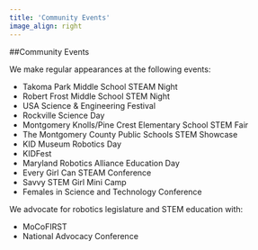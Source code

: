 ```yaml
---
title: 'Community Events'
image_align: right
---
```


##Community Events

We make regular appearances at the following events:  
* Takoma Park Middle School STEAM Night
* Robert Frost Middle School STEM Night
* USA Science & Engineering Festival
* Rockville Science Day
* Montgomery Knolls/Pine Crest Elementary School STEM Fair
* The Montgomery County Public Schools STEM Showcase
* KID Museum Robotics Day
* KIDFest
* Maryland Robotics Alliance Education Day
* Every Girl Can STEAM Conference
* Savvy STEM Girl Mini Camp
* Females in Science and Technology Conference  

We advocate for robotics legislature and STEM education with:  
* MoCoFIRST 
* National Advocacy Conference